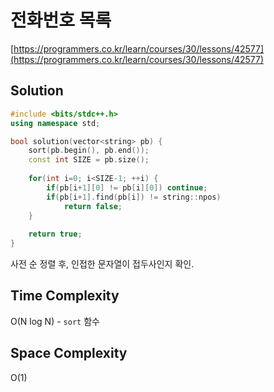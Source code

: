 # 전화번호 목록

[https://programmers.co.kr/learn/courses/30/lessons/42577](https://programmers.co.kr/learn/courses/30/lessons/42577)

## Solution
```cpp
#include <bits/stdc++.h>
using namespace std;

bool solution(vector<string> pb) {
    sort(pb.begin(), pb.end());
    const int SIZE = pb.size();
    
    for(int i=0; i<SIZE-1; ++i) {
        if(pb[i+1][0] != pb[i][0]) continue;
        if(pb[i+1].find(pb[i]) != string::npos)
            return false;
    }
    
    return true;
}
```

사전 순 정렬 후, 인접한 문자열이 접두사인지 확인.

## Time Complexity
O(N log N) - `sort` 함수

## Space Complexity
O(1)
